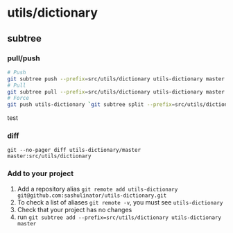 # utils/dictionary

## subtree

### pull/push

```bash
# Push
git subtree push --prefix=src/utils/dictionary utils-dictionary master
# Pull
git subtree pull --prefix=src/utils/dictionary utils-dictionary master
# Force
git push utils-dictionary `git subtree split --prefix=src/utils/dictionary @`:master --force
```
test
### diff

```
git --no-pager diff utils-dictionary/master master:src/utils/dictionary
```

### Add to your project

1. Add a repository alias `git remote add utils-dictionary git@github.com:sashulinator/utils-dictionary.git`
2. To check a list of aliases `git remote -v`, you must see `utils-dictionary`
3. Check that your project has no changes
4. run `git subtree add --prefix=src/utils/dictionary utils-dictionary master`
